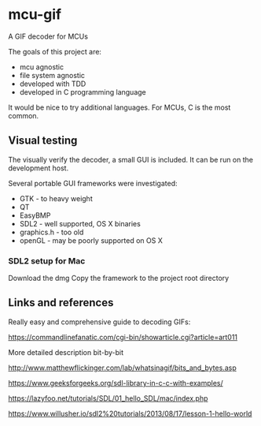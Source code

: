 # mcu-gif

A GIF decoder for MCUs


The goals of this project are:

- mcu agnostic
- file system agnostic
- developed with TDD
- developed in C programming language

It would be nice to try additional languages. For MCUs, C is the most common.

## Visual testing
The visually verify the decoder, a small GUI is included. It can be run on the development host.

Several portable GUI frameworks were investigated:

- GTK - to heavy weight
- QT 
- EasyBMP 
- SDL2 - well supported, OS X binaries
- graphics.h - too old
- openGL - may be poorly supported on OS X

### SDL2 setup for Mac
Download the dmg
Copy the framework to the project root directory

## Links and references

Really easy and comprehensive guide to decoding GIFs:
 
https://commandlinefanatic.com/cgi-bin/showarticle.cgi?article=art011

More detailed description bit-by-bit

http://www.matthewflickinger.com/lab/whatsinagif/bits_and_bytes.asp

https://www.geeksforgeeks.org/sdl-library-in-c-c-with-examples/

https://lazyfoo.net/tutorials/SDL/01_hello_SDL/mac/index.php

https://www.willusher.io/sdl2%20tutorials/2013/08/17/lesson-1-hello-world
 